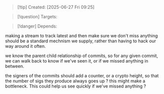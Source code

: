 
>[!tip] Created: [2025-06-27 Fri 09:25]

>[!question] Targets: 

>[!danger] Depends: 

making a stream to track latest and then make sure we don't miss anything should be a standard mechnism we supply, rather than having to hack our way around it often.

we know the parent child relationship of commits, so for any given commit, we can walk back to know if we've seen it, or if we missed anything in between.

the signers of the commits should add a counter, or a crypto height, so that the number of sigs they produce always goes up ? this might make a bottleneck.  This could help us see quickly if we've missed anything ? 